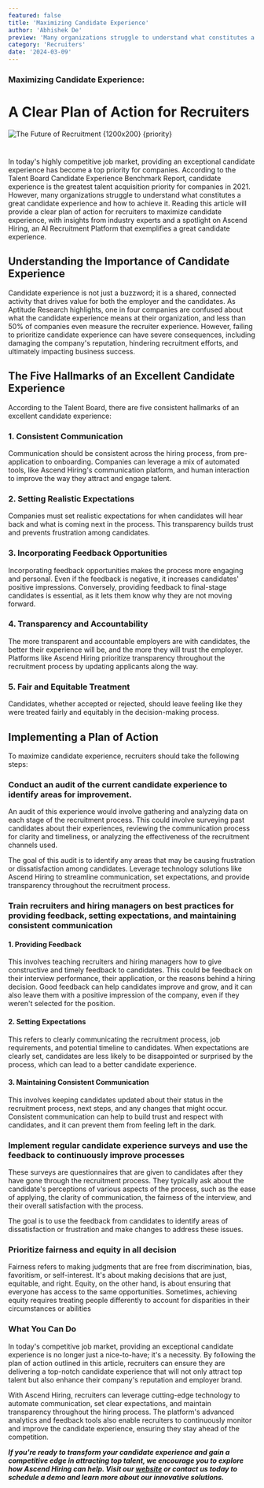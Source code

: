 ```yaml
---
featured: false
title: 'Maximizing Candidate Experience'
author: 'Abhishek De'
preview: 'Many organizations struggle to understand what constitutes a great candidate experience'
category: 'Recruiters'
date: '2024-03-09'
---
```


### Maximizing Candidate Experience:

# A Clear Plan of Action for Recruiters

![The Future of Recruitment {1200x200} {priority} ](/images/happy_candidate_experience.png)

#

In today's highly competitive job market, providing an exceptional candidate experience has become a top priority for companies. According to the Talent Board Candidate Experience Benchmark Report, candidate experience is the greatest talent acquisition priority for companies in 2021. However, many organizations struggle to understand what constitutes a great candidate experience and how to achieve it. Reading this article will provide a clear plan of action for recruiters to maximize candidate experience, with insights from industry experts and a spotlight on Ascend Hiring, an AI Recruitment Platform that exemplifies a great candidate experience.

## Understanding the Importance of Candidate Experience

Candidate experience is not just a buzzword; it is a shared, connected activity that drives value for both the employer and the candidates. As Aptitude Research highlights, one in four companies are confused about what the candidate experience means at their organization, and less than 50% of companies even measure the recruiter experience. However, failing to prioritize candidate experience can have severe consequences, including damaging the company's reputation, hindering recruitment efforts, and ultimately impacting business success.

## The Five Hallmarks of an Excellent Candidate Experience

According to the Talent Board, there are five consistent hallmarks of an excellent candidate experience:

### 1. Consistent Communication

Communication should be consistent across the hiring process, from pre-application to onboarding. Companies can leverage a mix of automated tools, like Ascend Hiring's communication platform, and human interaction to improve the way they attract and engage talent.

### 2. Setting Realistic Expectations

Companies must set realistic expectations for when candidates will hear back and what is coming next in the process. This transparency builds trust and prevents frustration among candidates.

### 3. Incorporating Feedback Opportunities

Incorporating feedback opportunities makes the process more engaging and personal. Even if the feedback is negative, it increases candidates' positive impressions. Conversely, providing feedback to final-stage candidates is essential, as it lets them know why they are not moving forward.

### 4. Transparency and Accountability

The more transparent and accountable employers are with candidates, the better their experience will be, and the more they will trust the employer. Platforms like Ascend Hiring prioritize transparency throughout the recruitment process by updating applicants along the way.

### 5. Fair and Equitable Treatment

Candidates, whether accepted or rejected, should leave feeling like they were treated fairly and equitably in the decision-making process.

## Implementing a Plan of Action

To maximize candidate experience, recruiters should take the following steps:

### Conduct an audit of the current candidate experience to identify areas for improvement.

An audit of this experience would involve gathering and analyzing data on each stage of the recruitment process. This could involve surveying past candidates about their experiences, reviewing the communication process for clarity and timeliness, or analyzing the effectiveness of the recruitment channels used.

The goal of this audit is to identify any areas that may be causing frustration or dissatisfaction among candidates.
Leverage technology solutions like Ascend Hiring to streamline communication, set expectations, and provide transparency throughout the recruitment process.

### Train recruiters and hiring managers on best practices for providing feedback, setting expectations, and maintaining consistent communication

#### 1. Providing Feedback

This involves teaching recruiters and hiring managers how to give constructive and timely feedback to candidates. This could be feedback on their interview performance, their application, or the reasons behind a hiring decision. Good feedback can help candidates improve and grow, and it can also leave them with a positive impression of the company, even if they weren't selected for the position.

#### 2. Setting Expectations

This refers to clearly communicating the recruitment process, job requirements, and potential timeline to candidates. When expectations are clearly set, candidates are less likely to be disappointed or surprised by the process, which can lead to a better candidate experience.

#### 3. Maintaining Consistent Communication

This involves keeping candidates updated about their status in the recruitment process, next steps, and any changes that might occur. Consistent communication can help to build trust and respect with candidates, and it can prevent them from feeling left in the dark.

### Implement regular candidate experience surveys and use the feedback to continuously improve processes

These surveys are questionnaires that are given to candidates after they have gone through the recruitment process. They typically ask about the candidate's perceptions of various aspects of the process, such as the ease of applying, the clarity of communication, the fairness of the interview, and their overall satisfaction with the process.

The goal is to use the feedback from candidates to identify areas of dissatisfaction or frustration and make changes to address these issues.

### Prioritize fairness and equity in all decision

Fairness refers to making judgments that are free from discrimination, bias, favoritism, or self-interest. It's about making decisions that are just, equitable, and right. Equity, on the other hand, is about ensuring that everyone has access to the same opportunities. Sometimes, achieving equity requires treating people differently to account for disparities in their circumstances or abilities

### What You Can Do

In today's competitive job market, providing an exceptional candidate experience is no longer just a nice-to-have; it's a necessity. By following the plan of action outlined in this article, recruiters can ensure they are delivering a top-notch candidate experience that will not only attract top talent but also enhance their company's reputation and employer brand.

With Ascend Hiring, recruiters can leverage cutting-edge technology to automate communication, set clear expectations, and maintain transparency throughout the hiring process. The platform's advanced analytics and feedback tools also enable recruiters to continuously monitor and improve the candidate experience, ensuring they stay ahead of the competition.

**_If you're ready to transform your candidate experience and gain a competitive edge in attracting top talent, we encourage you to explore how Ascend Hiring can help. Visit our [website](https://ascendhiring.com/) or contact us today to schedule a demo and learn more about our innovative solutions._**
